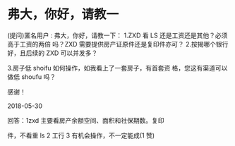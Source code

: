 # 弗大，你好，请教一

(提问)匿名用户 : 弗大，你好，请教一下： 1.ZXD 看 LS 还是工资还是其他？必须高于工资的两倍 吗？ZXD 需要提供房产证原件还是复印件亦可？ 2.按揭哪个银行好，且后续的 ZXD 可以并发多？

3.房子低 shoifu 如何操作，如我看上了一套房子，有首套资 格，您这有渠道可以做低 shoufu 吗？

感谢！

2018-05-30

回答：1zxd 主要看房产余额空间、面积和社保期数。复印

件，不看重 ls 2 工行 3 有机会操作，不一定能成(1 赞)